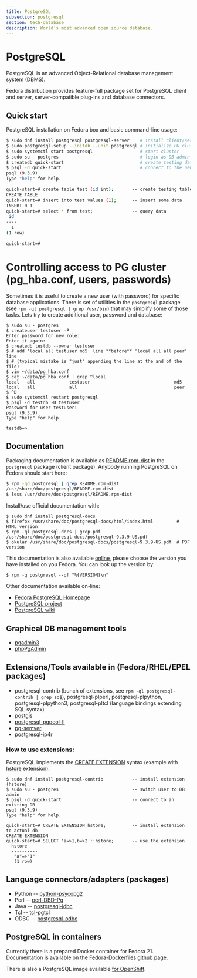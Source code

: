 ```yaml
---
title: PostgreSQL
subsection: postgresql
section: tech-database
description: World's most advanced open source database.
---
```


<!--
TODOs
- mention somehow
  - database role == PostgreSQL
  - open postgresql monitoring (OPM)
- README.rpm-dist export to MD
- quickstart
  - python/perl/c/c++
-->

# PostgreSQL

PostgreSQL is an advanced Object-Relational database management system (DBMS).

Fedora distribution provides feature-full package set for PostgreSQL client and
server, server-compatible plug-ins and database connectors.

## Quick start

PostgreSQL installation on Fedora box and basic command-line usage:

```bash
$ sudo dnf install postgresql postgresql-server    # install client/server
$ sudo postgresql-setup --initdb --unit postgresql # initialize PG cluster
$ sudo systemctl start postgresql                  # start cluster
$ sudo su - postgres                               # login as DB admin
$ createdb quick-start                             # create testing database
$ psql -d quick-start                              # connect to the new database
psql (9.3.9)
Type "help" for help.

quick-start=# create table test (id int);       -- create testing table
CREATE TABLE
quick-start=# insert into test values (1);      -- insert some data
INSERT 0 1
quick-start=# select * from test;               -- query data
 id
----
  1
(1 row)

quick-start=#
```

# Controlling access to PG cluster (pg_hba.conf, users, passwords)

Sometimes it is useful to create a new user (with password) for specific database
applications.  There is set of utilities in the `postgresql` package (see
`rpm -ql postgresql | grep /usr/bin`) that may simplify some of those tasks.  Lets try to
create additional user, password and database:

```
$ sudo su - postgres
$ createuser testuser -P
Enter password for new role:
Enter it again:
$ createdb testdb --owner testuser
$ # add 'local all testuser md5' line **before** 'local all all peer' line
$ # (typical mistake is "just" appending the line at the and of the file)
$ vim ~/data/pg_hba.conf
$ cat ~/data/pg_hba.conf | grep ^local
local   all             testuser                                md5
local   all             all                                     peer
$ ^D
$ sudo systemctl restart postgresql
$ psql -d testdb -U testuser
Password for user testuser:
psql (9.3.9)
Type "help" for help.

testdb=>
```

## Documentation

Packaging documentation is available as [README.rpm-dist](https://fedoraproject.org/wiki/PostgreSQL/README.rpm-dist) in the `postgresql` package (client package).  Anybody running PostgreSQL on Fedora should start here:

```bash
$ rpm -qd postgresql | grep README.rpm-dist
/usr/share/doc/postgresql/README.rpm-dist
$ less /usr/share/doc/postgresql/README.rpm-dist
```

Install/use official documentation with:

```
$ sudo dnf install postgresql-docs
$ firefox /usr/share/doc/postgresql-docs/html/index.html         # HTML version
$ rpm -ql postgresql-docs | grep pdf
/usr/share/doc/postgresql-docs/postgresql-9.3.9-US.pdf
$ okular /usr/share/doc/postgresql-docs/postgresql-9.3.9-US.pdf  # PDF version
```

This documentation is also available [online](http://www.postgresql.org/docs/),
please choose the version you have installed on you Fedora.
You can look up the version by:

```
$ rpm -q postgresql --qf "%{VERSION}\n"
```

Other documentation available on-line:

* [Fedora PostgreSQL Homepage](https://fedoraproject.org/wiki/PostgreSQL)
* [PostgreSQL project](http://www.postgresql.org/about/)
* [PostgreSQL wiki](https://wiki.postgresql.org/wiki/Main_Page)


## Graphical DB management tools

* [pgadmin3](https://src.fedoraproject.org/rpms/pgadmin3)
* [phpPgAdmin](https://src.fedoraproject.org/rpms/phpPgAdmin)

## Extensions/Tools available in (Fedora/RHEL/EPEL packages)

* postgresql-contrib (bunch of extensions, see
  `rpm -ql postgresql-contrib | grep so$`), postgresql-plperl,
  postgresql-plpython, postgresql-plpython3, postgresql-pltcl (language bindings
  extending SQL syntax)
* [postgis](https://src.fedoraproject.org/rpms/postgis)
* [postgresql-pgpool-II](https://src.fedoraproject.org/rpms/postgresql-pgpool-II)
* [pg-semver](https://src.fedoraproject.org/rpms/pg-semver)
* [postgresql-ip4r](https://src.fedoraproject.org/rpms/postgresql-ip4r)

### How to use extensions:

PostgreSQL implements the [CREATE
EXTENSION](http://www.postgresql.org/docs/9.4/static/sql-createextension.html)
syntax (example with
[hstore](http://www.postgresql.org/docs/9.4/static/hstore.html) extension):

```
$ sudo dnf install postgresql-contrib           -- install extension (hstore)
$ sudo su - postgres                            -- switch user to DB admin
$ psql -d quick-start                           -- connect to an existing DB
psql (9.3.9)
Type "help" for help.

quick-start=# CREATE EXTENSION hstore;          -- install extension to actual db
CREATE EXTENSION
quick-start=# SELECT 'a=>1,b=>2'::hstore;       -- use the extension
  hstore
  ----------
   "a"=>"1"
   (1 row)
```

## Language connectors/adapters (packages)

* Python -- [python-psycopg2](https://admin.fedoraproject.org/pkgdb/packages/python-psycopg2)
* Perl -- [perl-DBD-Pg](https://admin.fedoraproject.org/pkgdb/packages/perl-DBD-Pg)
* Java -- [postgresql-jdbc](https://admin.fedoraproject.org/pkgdb/packages/postgresql-jdbc)
* Tcl -- [tcl-pgtcl](https://admin.fedoraproject.org/pkgdb/packages/tcl-pgtcl)
* ODBC -- [postgresql-odbc](https://admin.fedoraproject.org/pkgdb/packages/postgresql-odbc)

## PostgreSQL in containers

Currently there is a prepared Docker container for Fedora 21.  Documentation
is available on the [Fedora-Dockerfiles github
page](https://github.com/fedora-cloud/Fedora-Dockerfiles/tree/master/postgresql).

There is also a PostgreSQL image available
[for OpenShift](https://github.com/openshift/postgresql).
